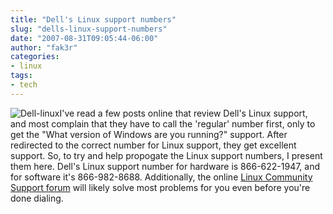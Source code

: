 ```yaml
---
title: "Dell's Linux support numbers"
slug: "dells-linux-support-numbers"
date: "2007-08-31T09:05:44-06:00"
author: "fak3r"
categories:
- linux
tags:
- tech
---
```


![Dell-linux](http://fak3r.com/wp-content/uploads/2007/09/dell-linux_penguin1.jpg)I've read a few posts online that review Dell's Linux support, and most complain that they have to call the 'regular' number first, only to get the "What version of Windows are you running?" support.  After redirected to the correct number for Linux support, they get excellent support.  So, to try and help propogate the Linux support numbers, I present them here.  Dell's Linux support number for hardware is 866-622-1947, and for software it's 866-982-8688.  Additionally, the online [Linux Community Support forum](http://www.dellcommunity.com/supportforums/board?board.id=sw_linux) will likely solve most problems for you even before you're done dialing.
